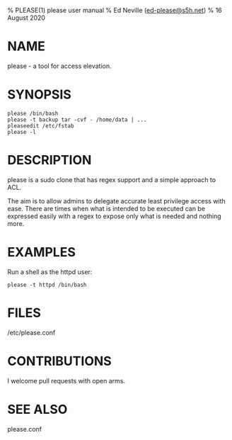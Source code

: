 % PLEASE(1) please user manual
% Ed Neville (ed-please@s5h.net)
% 16 August 2020

# NAME

please - a tool for access elevation.

# SYNOPSIS

```
please /bin/bash
please -t backup tar -cvf - /home/data | ...
pleaseedit /etc/fstab
please -l
```

# DESCRIPTION

please is a sudo clone that has regex support and a simple approach to ACL.

The aim is to allow admins to delegate accurate least privilege access with ease. There are times when what is intended to be executed can be expressed easily with a regex to expose only what is needed and nothing more.

# EXAMPLES

Run a shell as the httpd user:

```
please -t httpd /bin/bash
```

# FILES

/etc/please.conf

# CONTRIBUTIONS

I welcome pull requests with open arms.

# SEE ALSO

please.conf


